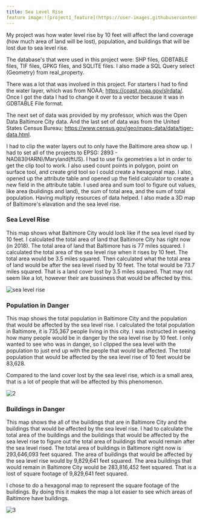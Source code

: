 ```yaml
---
title: Sea Level Rise
feature image:![project1_feature](https://user-images.githubusercontent.com/42807705/50262822-0cdf5a80-03e1-11e9-8387-ebdebf15aa2b.jpg)
---
```

<!--This is the first row of projects -->


My project was how water level rise by 10 feet will affect the land coverage (how much
area of land will be lost), population, and buildings that will be lost due to sea level rise.

The database's that were used in this project were:
SHP files, GDBTABLE files, TIF files, GPKG files, and SQLITE files. 
I also made a SQL Query select (Geometry) from real_property.

There was a lot that was involved in this project. For starters I
had to find the water layer, which was from NOAA; https://coast.noaa.gov/slrdata/.
Once I got the data I had to change it over to a vector because it was
in GDBTABLE File format.

The next set of data was provided by my professor, which was the Open
Data Baltimore City data. And the last set of data was from the United States
Census Bureau; https://www.census.gov/geo/maps-data/data/tiger-data.html.

I had to clip the water layers out to only have the Baltimore area show up.
I had to set all of the projects to EPSG: 2893 - NAD83(HARN)/Maryland(ftUS).
I had to use fix geometries a lot in order to get the clip tool to work.
I also used count points in polygon, point on surface tool, and create grid tool
so I could create a hexagonal map. I also, opened up the attribute table and
opened up the field calculator to create a new field in the attribute table.
I used area and sum tool to figure out values, like area (buildings and land), the sum of total area, and
the sum of total population. Having multiply resources of data helped. I also made a 3D map of Baltimore's
elavation and the sea level rise.

### Sea Level Rise

This map shows what Baltimore City would look like if the sea level rised by 10 feet.
I calculated the total area of land that Baltimore City has right now (in 2018). The total
area of land that Baltimore has is 77 miles squared. I calculated the total area of the sea
level rise when it rises by 10 feet. The total area would be 3.5 miles squared. Then calculated
what the total area of land would be after the sea level rised by 10 feet. The total would be 73.7 miles squared.
That is a land cover lost by 3.5 miles squared. That may not seem like a lot, however their are bussiness that would
be affected by this.

![sea level rise](https://user-images.githubusercontent.com/42807705/49679447-5cc13780-fa59-11e8-9e95-21b85ab2c804.png)

### Population in Danger

This map shows the total population in Baltimore City and the population that would be affected by the sea level rise.
I calculated the total population in Baltimore, it is 735,367 people living in this city. I was instructed in seeing
how many people would be in danger by the sea level rise by 10 feet. I only wanted to see who was in danger, so
I clipped the sea level with the population to just end up with the people that would be affected. The total population
that would be affected by the sea level rise of 10 feet would be 83,628.

Compared to the land cover lost by the sea level rise, which is a small area, that is a lot of people that will be
affected by this phenomenon.

![2](https://user-images.githubusercontent.com/42807705/49528930-f8e51600-f882-11e8-97c0-bf1e044959b1.PNG)

### Buildings in Danger

This map shows the all of the buildings that are in Baltimore City and the buildings that would be affected by the
sea level rise. I had to calculate the total area of the buildings and the buildings that would be affected by the
sea level rise to figure out the total area of buildings that would remain after the sea level rised. The total area
of buildings in Baltimore right now is 293,646,093 feet squared. The area of buildings that would be affected by the
sea level rise would by 9,829,641 feet squared. The area buildings that would remain in Baltimore City would be
283,816,452 feet squared. That is a lost of square footage of 9,829,641 feet squared.

I chose to do a hexagonal map to represent the square footage of the buildings. By doing this it makes the map
a lot easier to see which areas of Baltimore have buildings.

![3](https://user-images.githubusercontent.com/42807705/49528932-f8e51600-f882-11e8-900b-aa15e56587e5.PNG)
